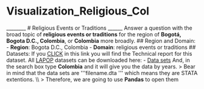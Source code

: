 # Visualization_Religious_Col
________  # Religious Events or Traditions ______   Answer a question with the broad topic of **religious events or traditions** for the region of **Bogotá, Bogota D.C., Colombia**, or **Colombia** more broadly.   ## Region and Domain:  - **Region**: Bogota D.C., Colombia   - **Domain**: religious events or traditions  ## Datasets:   If you [CLICK](https://www.vanderbilt.edu/lapop/Colombia_AmericasBarometer_2018-19_Technical_Report_W_101019.pdf) in this link you will find the Technical report for this dataset. All [LAPOP](https://www.vanderbilt.edu/lapop/colombia.php) datasets can be downloaded here:   - [Data sets](http://datasets.americasbarometer.org/database/index.php)  And, in the search box type **Colombia** and it will give you the data by years.   > Bear in mind that the data sets are '''filename.dta ''' which means they are STATA extentions. \\\ > Therefore, we are going to use **Pandas** to open them
